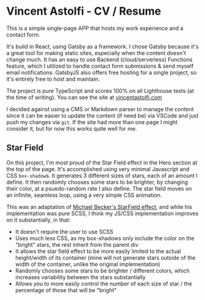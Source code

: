 # Vincent Astolfi - CV / Resume
This is a simple single-page APP that hosts my work experience and a contact form.

It's build in React, using Gatsby as a framework. I chose Gatsby because it's a great tool for making static sites, especially when the content doesn't change much. It has an easy to use Backend (cloud/serverless) Functions feature, which I utilized to handle contact form submissions & send myself email notifications. GatsbyJS also offers free hosting for a single project, so it's entirely free to host and maintain. 

The project is pure TypeScript and scores 100% on all Lighthouse tests (at the time of writing). You can see the site at [vincentastolfi.com](https://vincentastolfi.com)

I decided against using a CMS or Markdown parser to manage the content since it can be easier to update the content (if need be) via VSCode and just push my changes via `git`. If the site had more than one page I might consider it, but for now this works quite well for me.

## Star Field
On this project, I'm most proud of the Star Field effect in the Hero section at the top of the page. It's accomplished using very minimal Javascript and CSS `box-shadow`s. It generates 3 different sizes of stars, each of an amount I define. It then randomly chooses some stars to be brighter, by changing their color, at a psuedo-random rate I also define. The star field moves on an infinite, seamless loop, using a very simple CSS animation.

This was an adaptation of [Michael Becker's StarField effect](https://codepen.io/mindsculpt/pen/JJWEJE), and while his implementation was pure SCSS, I think my JS/CSS implementation improves on it substantially, in that:
- It doesn't require the user to use SCSS
- Uses much less CSS, as my box-shadows only include the color on the "bright" stars, the rest inherit from the parent div 
- It allows the star field effect to be more easily limited to the actual height/width of its container (mine will not generate stars outside of the width of the container, unlike the original implementation)
- Randomly chooses some stars to be brighter / different colors, which increases variability between the stars substantially
- Allows you to more easily control the number of each size of star / the percentage of those that will be "bright"
